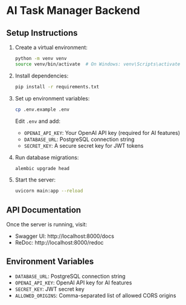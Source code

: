 # AI Task Manager Backend

## Setup Instructions

1. Create a virtual environment:
   ```bash
   python -m venv venv
   source venv/bin/activate  # On Windows: venv\Scripts\activate
   ```

2. Install dependencies:
   ```bash
   pip install -r requirements.txt
   ```

3. Set up environment variables:
   ```bash
   cp .env.example .env
   ```
   
   Edit `.env` and add:
   - `OPENAI_API_KEY`: Your OpenAI API key (required for AI features)
   - `DATABASE_URL`: PostgreSQL connection string
   - `SECRET_KEY`: A secure secret key for JWT tokens

4. Run database migrations:
   ```bash
   alembic upgrade head
   ```

5. Start the server:
   ```bash
   uvicorn main:app --reload
   ```

## API Documentation

Once the server is running, visit:
- Swagger UI: http://localhost:8000/docs
- ReDoc: http://localhost:8000/redoc

## Environment Variables

- `DATABASE_URL`: PostgreSQL connection string
- `OPENAI_API_KEY`: OpenAI API key for AI features
- `SECRET_KEY`: JWT secret key
- `ALLOWED_ORIGINS`: Comma-separated list of allowed CORS origins